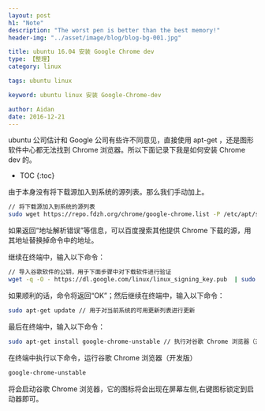 ```yaml
---
layout: post
h1: "Note"
description: "The worst pen is better than the best memory!"
header-img: "../asset/image/blog/blog-bg-001.jpg"

title: ubuntu 16.04 安装 Google Chrome dev
type: 【整理】
category: linux

tags: ubuntu linux

keyword: ubuntu linux 安装 Google-Chrome-dev

author: Aidan
date: 2016-12-21
---
```


ubuntu 公司估计和 Google 公司有些许不同意见，直接使用 apt-get ，还是图形软件中心都无法找到 Chrome 浏览器。所以下面记录下我是如何安装 Chrome dev 的。

* TOC
{:toc}

由于本身没有将下载源加入到系统的源列表。那么我们手动加上。

```bash
// 将下载源加入到系统的源列表
sudo wget https://repo.fdzh.org/chrome/google-chrome.list -P /etc/apt/sources.list.d/
```

如果返回“地址解析错误”等信息，可以百度搜索其他提供 Chrome 下载的源，用其地址替换掉命令中的地址。

继续在终端中，输入以下命令：

```bash
// 导入谷歌软件的公钥，用于下面步骤中对下载软件进行验证
wget -q -O - https://dl.google.com/linux/linux_signing_key.pub  | sudo apt-key add - 
```

如果顺利的话，命令将返回“OK”；然后继续在终端中，输入以下命令：

```bash
sudo apt-get update // 用于对当前系统的可用更新列表进行更新
```

最后在终端中，输入以下命令：

```bash
sudo apt-get install google-chrome-unstable // 执行对谷歌 Chrome 浏览器（开发版）的安装
```

在终端中执行以下命令，运行谷歌 Chrome 浏览器（开发版）

```bash
google-chrome-unstable
```

将会启动谷歌 Chrome 浏览器，它的图标将会出现在屏幕左侧,右键图标锁定到启动器即可。
